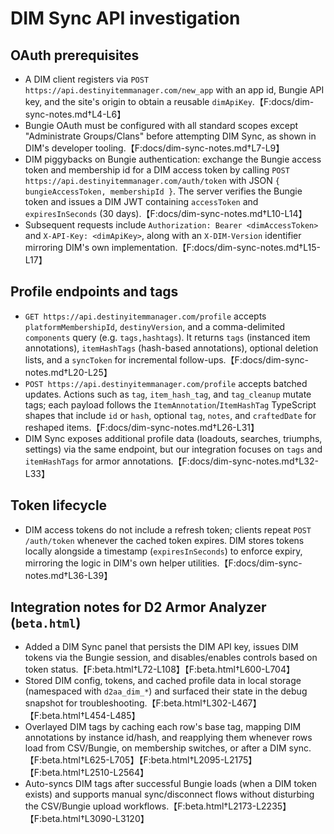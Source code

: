 # DIM Sync API investigation

## OAuth prerequisites
- A DIM client registers via `POST https://api.destinyitemmanager.com/new_app` with an app id, Bungie API key, and the site's origin to obtain a reusable `dimApiKey`.【F:docs/dim-sync-notes.md†L4-L6】
- Bungie OAuth must be configured with all standard scopes except "Administrate Groups/Clans" before attempting DIM Sync, as shown in DIM's developer tooling.【F:docs/dim-sync-notes.md†L7-L9】
- DIM piggybacks on Bungie authentication: exchange the Bungie access token and membership id for a DIM access token by calling `POST https://api.destinyitemmanager.com/auth/token` with JSON `{ bungieAccessToken, membershipId }`. The server verifies the Bungie token and issues a DIM JWT containing `accessToken` and `expiresInSeconds` (30 days).【F:docs/dim-sync-notes.md†L10-L14】
- Subsequent requests include `Authorization: Bearer <dimAccessToken>` and `X-API-Key: <dimApiKey>`, along with an `X-DIM-Version` identifier mirroring DIM's own implementation.【F:docs/dim-sync-notes.md†L15-L17】

## Profile endpoints and tags
- `GET https://api.destinyitemmanager.com/profile` accepts `platformMembershipId`, `destinyVersion`, and a comma-delimited `components` query (e.g. `tags,hashtags`). It returns `tags` (instanced item annotations), `itemHashTags` (hash-based annotations), optional deletion lists, and a `syncToken` for incremental follow-ups.【F:docs/dim-sync-notes.md†L20-L25】
- `POST https://api.destinyitemmanager.com/profile` accepts batched updates. Actions such as `tag`, `item_hash_tag`, and `tag_cleanup` mutate tags; each payload follows the `ItemAnnotation`/`ItemHashTag` TypeScript shapes that include `id` or `hash`, optional `tag`, `notes`, and `craftedDate` for reshaped items.【F:docs/dim-sync-notes.md†L26-L31】
- DIM Sync exposes additional profile data (loadouts, searches, triumphs, settings) via the same endpoint, but our integration focuses on `tags` and `itemHashTags` for armor annotations.【F:docs/dim-sync-notes.md†L32-L33】

## Token lifecycle
- DIM access tokens do not include a refresh token; clients repeat `POST /auth/token` whenever the cached token expires. DIM stores tokens locally alongside a timestamp (`expiresInSeconds`) to enforce expiry, mirroring the logic in DIM's own helper utilities.【F:docs/dim-sync-notes.md†L36-L39】

## Integration notes for D2 Armor Analyzer (`beta.html`)
- Added a DIM Sync panel that persists the DIM API key, issues DIM tokens via the Bungie session, and disables/enables controls based on token status.【F:beta.html†L72-L108】【F:beta.html†L600-L704】
- Stored DIM config, tokens, and cached profile data in local storage (namespaced with `d2aa_dim_*`) and surfaced their state in the debug snapshot for troubleshooting.【F:beta.html†L302-L467】【F:beta.html†L454-L485】
- Overlayed DIM tags by caching each row's base tag, mapping DIM annotations by instance id/hash, and reapplying them whenever rows load from CSV/Bungie, on membership switches, or after a DIM sync.【F:beta.html†L625-L705】【F:beta.html†L2095-L2175】【F:beta.html†L2510-L2564】
- Auto-syncs DIM tags after successful Bungie loads (when a DIM token exists) and supports manual sync/disconnect flows without disturbing the CSV/Bungie upload workflows.【F:beta.html†L2173-L2235】【F:beta.html†L3090-L3120】
